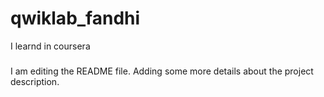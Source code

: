 # qwiklab_fandhi
I learnd in coursera

###
I am editing the README file. Adding some more details about the project description.

